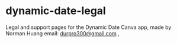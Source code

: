 # dynamic-date-legal
Legal and support pages for the Dynamic Date Canva app,
made by Norman Huang
email: durpro300@gmail.com , 
